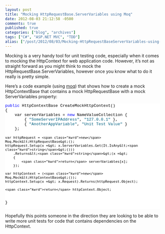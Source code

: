 ```yaml
---
layout: post
title: "Mocking HttpRequestBase.ServerVariables using Moq"
date: 2012-08-03 21:12:58 -0500
comments: true
published: true
categories: ["blog", "archives"]
tags: ["C#", "ASP.NET MVC", "TDD"]
alias: ["/post/2012/08/03/Mocking-HttpRequestBaseServerVariables-using-Moq", "/post/2012/08/03/mocking-httprequestbaseservervariables-using-moq"]
---
```

<!-- more -->
<p>Mocking is a very handy tool for unit testing code, especially when it comes to mocking the HttpContext for web application code. However, it’s not as straight forward as you might think to mock the HttpRequestBase.ServerVariables, however once you know what to do it really is pretty simple.</p>  <p>Here’s a code example (using <a href="http://code.google.com/p/moq/">moq</a>) that shows how to create a mock HttpContextBase that contains a mock HttpRequestBase with a mock ServerVariables property:</p>  <pre class="csharpcode"><span class="kwrd">public</span> HttpContextBase CreateMockHttpContext()
{
    var serverVariables = <span class="kwrd">new</span> NameValueCollection {
        { <span class="str">&quot;SomeServerIPAddress&quot;</span>, <span class="str">&quot;127.0.0.1&quot;</span> },
        { <span class="str">&quot;AnotherAppVariable&quot;</span>, <span class="str">&quot;Unit Test Value&quot;</span> }
    };
 
    var httpRequest = <span class="kwrd">new</span> Moq.Mock&lt;HttpRequestBase&gt;();
    httpRequest.Setup(x =&gt; x.ServerVariables.Get(It.IsAny&lt;<span class="kwrd">string</span>&gt;()))
        .Returns&lt;<span class="kwrd">string</span>&gt;(x =&gt;
        {
            <span class="kwrd">return</span> serverVariables[x];
        });
 
    var httpContext = (<span class="kwrd">new</span> Moq.Mock&lt;HttpContextBase&gt;());
    httpContext.Setup(x =&gt; x.Request).Returns(httpRequest.Object);
 
    <span class="kwrd">return</span> httpContext.Object;
}</pre>
<style type="text/css">
.csharpcode, .csharpcode pre
{
	font-size: small;
	color: black;
	font-family: consolas, "Courier New", courier, monospace;
	background-color: #ffffff;
	/*white-space: pre;*/
}
.csharpcode pre { margin: 0em; }
.csharpcode .rem { color: #008000; }
.csharpcode .kwrd { color: #0000ff; }
.csharpcode .str { color: #006080; }
.csharpcode .op { color: #0000c0; }
.csharpcode .preproc { color: #cc6633; }
.csharpcode .asp { background-color: #ffff00; }
.csharpcode .html { color: #800000; }
.csharpcode .attr { color: #ff0000; }
.csharpcode .alt 
{
	background-color: #f4f4f4;
	width: 100%;
	margin: 0em;
}
.csharpcode .lnum { color: #606060; }</style>

<p>Hopefully this points someone in the direction they are looking to be able to write more unit tests for code that contains dependencies on the HttpContext.</p>
